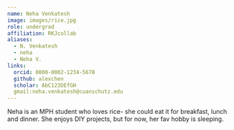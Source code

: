 ```yaml
---
name: Neha Venkatesh
image: images/rice.jpg
role: undergrad
affiliation: RKJcollab
aliases:
  - N. Venkatesh
  - neha
  - Neha V.
links:
  orcid: 0000-0002-1234-5678
  github: alexchen
  scholar: AbC123DEfGH
  gmail:neha.venkatesh@cuanschutz.edu
---
```



Neha is an MPH student who loves rice- she could eat it for breakfast, lunch and dinner. She enjoys DIY projects, but for now, her fav hobby is sleeping.  
